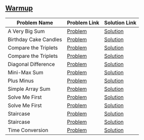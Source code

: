 ## [Warmup](https://www.hackerrank.com/domains/algorithms/warmup)

Problem Name|Problem Link|Solution Link
---|---|---
A Very Big Sum|[Problem](https://www.hackerrank.com/challenges/a-very-big-sum/problem)|[Solution](/a-very-big-sum.c)
Birthday Cake Candles|[Problem](https://www.hackerrank.com/challenges/birthday-cake-candles/problem)|[Solution](/birthday-cake-candles.py)
Compare the Triplets|[Problem](https://www.hackerrank.com/challenges/compare-the-triplets/problem)|[Solution](/compare-the-triplets.cpp)
Compare the Triplets|[Problem](https://www.hackerrank.com/challenges/compare-the-triplets/problem)|[Solution](/compare-the-triplets.py)
Diagonal Difference|[Problem](https://www.hackerrank.com/challenges/diagonal-difference/problem)|[Solution](/diagonal-difference.c)
Mini-Max Sum|[Problem](https://www.hackerrank.com/challenges/mini-max-sum/problem)|[Solution](/mini-max-sum.py)
Plus Minus|[Problem](https://www.hackerrank.com/challenges/plus-minus/problem)|[Solution](/plus-minus.cpp)
Simple Array Sum|[Problem](https://www.hackerrank.com/challenges/simple-array-sum/problem)|[Solution](/SimpleArraySum.java)
Solve Me First|[Problem](https://www.hackerrank.com/challenges/solve-me-first/problem)|[Solution](/solve-me-first.c)
Solve Me First|[Problem](https://www.hackerrank.com/challenges/solve-me-first/problem)|[Solution](/solve-me-first.py)
Staircase|[Problem](https://www.hackerrank.com/challenges/staircase/problem)|[Solution](/staircase.c)
Staircase|[Problem](https://www.hackerrank.com/challenges/staircase/problem)|[Solution](/staircase.py)
Time Conversion|[Problem](https://www.hackerrank.com/challenges/time-conversion/problem)|[Solution](/time-conversion.c)
